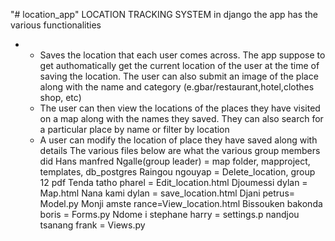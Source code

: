 "# location_app" 
LOCATION TRACKING SYSTEM in django the app has the various functionalities
- - Saves the location that each user comes across. The app suppose to get authomatically get the current location of the user at the time of saving the location. The user can also submit an image of the place along with the name and category (e.gbar/restaurant,hotel,clothes shop, etc)
  - The user can then view the locations of the places they have visited on a map along with the names they saved. They can also search for a particular place by name or filter by location
  - A user can modify the location of place they have saved along with details
The various files below are what the various group members did
Hans manfred Ngalle(group leader) = map folder, mapproject, templates, db_postgres
Raingou ngouyap = Delete_location, group 12 pdf
Tenda tatho pharel = Edit_location.html
Djoumessi dylan = Map.html
Nana kami dylan = save_location.html
Djani petrus= Model.py
Monji amste rance=View_location.html
Bissouken bakonda boris = Forms.py
Ndome i stephane harry = settings.p
nandjou tsanang frank = Views.py
